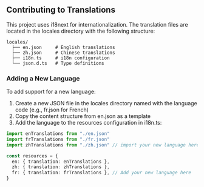 ## Contributing to Translations

This project uses i18next for internationalization. The translation files are located in the locales directory with the following structure:

```
locales/
  ├── en.json     # English translations
  ├── zh.json     # Chinese translations
  ├── i18n.ts     # i18n configuration
  └── json.d.ts   # Type definitions
```

### Adding a New Language

To add support for a new language:

1. Create a new JSON file in the locales directory named with the language code (e.g., fr.json for French)
2. Copy the content structure from en.json as a template
3. Add the language to the resources configuration in i18n.ts:

```ts
import enTranslations from "./en.json"
import frTranslations from "./fr.json"
import zhTranslations from "./zh.json" // import your new language here

const resources = {
  en: { translation: enTranslations },
  zh: { translation: zhTranslations },
  fr: { translation: frTranslations }, // Add your new language here
}
```
